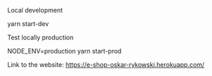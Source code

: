 Local development

yarn start-dev

Test locally production

NODE_ENV=production yarn start-prod

Link to the website: https://e-shop-oskar-rykowski.herokuapp.com/
